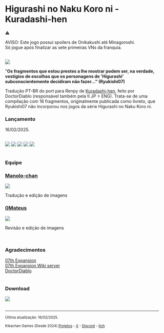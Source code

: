 <h1>Higurashi no Naku Koro ni - Kuradashi-hen</h1>
⚠️ <p>AVISO: Este jogo possui spoilers de Onikakushi até Minagoroshi.<br/>Só jogue após finalizar as sete primeiras VNs da franquia.</p> 
<br/>
<img src="https://kikachangames.github.io/kuradashi/img/00.png">
<br/>
<p>"<b>Os fragmentos que estou prestes a lhe mostrar podem ser, na verdade, vestígios de escolhas que os personagens de 'Higurashi' subconscientemente decidiram não fazer..." (Ryukishi07)</b></p>

<p>Tradução PT-BR do port para Renpy de <a href="https://vndb.org/v53446" target="_blank">Kuradashi-hen</a>, feito por DoctorDiablo (responsável também pela tl JP > ENG). Trata-se de uma compilação com 16 fragmentos, originalmente publicada como livreto, que Ryukishi07 não incorporou nos jogos da série Higurashi no Naku Koro ni.</p>

<h3>Lançamento</h3>
<p>16/02/2025.</p>
<br/>

<img src="https://kikachangames.github.io/kuradashi/img/01.png">
<img src="https://kikachangames.github.io/kuradashi/img/02.png">
<img src="https://kikachangames.github.io/kuradashi/img/03.png">
<img src="https://kikachangames.github.io/kuradashi/img/04.png">
<img src="https://kikachangames.github.io/kuradashi/img/05.png">
<br/>
<br/>

<h3>Equipe</h3>

<h3><a href="https://github.com/kikachangames/" target="blank">Manolo-chan</a></h3>
<img src="https://kikachangames.github.io/higanbana-extra/img/manolo.png">
<p>Tradução e edição de imagens</p>

<h3><a href="https://github.com/0Mateus/" target="blank">0Mateus</a></h3>
<img src="https://kikachangames.github.io/higanbana-extra/img/0mateus.png">
<p> Revisão e edição de imagens</p>
<br/>

<h3>Agradecimentos</h3>
<a href="https://07th-expansion.net/" target="blank">07th Expansion</a><br/>
<a href="https://discord.gg/qxM4wWu" target="blank">07th Expansion Wiki server</a><br/>
<a href="https://07thtranslations.wordpress.com/" target="blank">DoctorDiablo</a><br/>
<br/>

<h3>Download</h3>
<a href="https://github.com/kikachangames/kuradashi/releases/latest/download/Higurashi_Kuradashi-1.0-pc.zip"><img src="https://kikachangames.github.io/kuradashi/img/download_bt.png"></a>
<br/>
<br/>

<hr>
<p><small>Última atualização: 16/02/2025.</small></p>
<p><small>Kikachan Games (Desde 2024) <a href="https://kikachangames.github.io/projetos/">Projetos</a> - <a href="https://twitter.com/kikachangames/" target="_blank">X</a> - <a href="https://discord.gg/jsm8yKtu2E" target="_blank">Discord</a> - <a href="https://kikachan-games.itch.io/" target="_blank">Itch</a></small></p>
